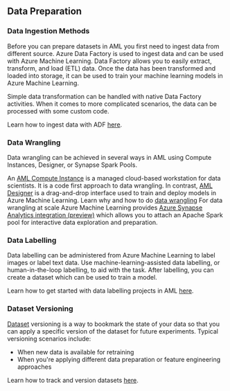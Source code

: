 ## Data Preparation

### Data Ingestion Methods

Before you can prepare datasets in AML you first need to ingest data from different source. Azure Data Factory is used to ingest data and can be used with Azure Machine Learning. Data Factory allows you to easily extract, transform, and load (ETL) data. Once the data has been transformed and loaded into storage, it can be used to train your machine learning models in Azure Machine Learning. 

Simple data transformation can be handled with native Data Factory activities. When it comes to more complicated scenarios, the data can be processed with some custom code. 

Learn how to ingest data with ADF [here](https://docs.microsoft.com/en-us/azure/machine-learning/how-to-data-ingest-adf).

### Data Wrangling

Data wrangling can be achieved in several ways in AML using Compute Instances, Designer, or Synapse Spark Pools.

An [AML Compute Instance](https://docs.microsoft.com/en-us/azure/machine-learning/concept-compute-instance) is a managed cloud-based workstation for data scientists. It is a code first approach to data wrangling. In contrast, [AML Designer](https://docs.microsoft.com/en-us/azure/machine-learning/concept-designer) is a drag-and-drop interface used to train and deploy models in Azure Machine Learning.
Learn why and how to do [data wrangling](https://docs.microsoft.com/en-us/azure/data-factory/wrangling-overview) 
For data wrangling at scale Azure Machine Learning provides [Azure Synapse Analytics integration (preview)](https://docs.microsoft.com/en-us/azure/machine-learning/how-to-data-prep-synapse-spark-pool) which allows you to attach an Apache Spark pool for interactive data exploration and preparation.

### Data Labelling

Data labelling can be administered from Azure Machine Learning to label images or label text data. Use machine-learning-assisted data labelling, or human-in-the-loop labelling, to aid with the task. After labelling, you can create a dataset which can be used to train a model.

Learn how to get started with data labelling projects in AML [here](https://docs.microsoft.com/en-us/azure/machine-learning/how-to-create-labeling-projects).

### Dataset Versioning

[Dataset](https://docs.microsoft.com/en-us/azure/machine-learning/how-to-train-with-datasets) versioning is a way to bookmark the state of your data so that you can apply a specific version of the dataset for future experiments. Typical versioning scenarios include:

- When new data is available for retraining
- When you're applying different data preparation or feature engineering approaches

Learn how to track and version datasets [here](https://docs.microsoft.com/en-us/azure/machine-learning/how-to-version-track-datasets).